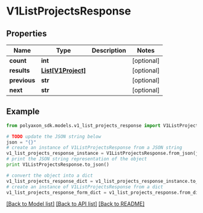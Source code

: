 # V1ListProjectsResponse


## Properties
Name | Type | Description | Notes
------------ | ------------- | ------------- | -------------
**count** | **int** |  | [optional] 
**results** | [**List[V1Project]**](V1Project.md) |  | [optional] 
**previous** | **str** |  | [optional] 
**next** | **str** |  | [optional] 

## Example

```python
from polyaxon_sdk.models.v1_list_projects_response import V1ListProjectsResponse

# TODO update the JSON string below
json = "{}"
# create an instance of V1ListProjectsResponse from a JSON string
v1_list_projects_response_instance = V1ListProjectsResponse.from_json(json)
# print the JSON string representation of the object
print V1ListProjectsResponse.to_json()

# convert the object into a dict
v1_list_projects_response_dict = v1_list_projects_response_instance.to_dict()
# create an instance of V1ListProjectsResponse from a dict
v1_list_projects_response_form_dict = v1_list_projects_response.from_dict(v1_list_projects_response_dict)
```
[[Back to Model list]](../README.md#documentation-for-models) [[Back to API list]](../README.md#documentation-for-api-endpoints) [[Back to README]](../README.md)


